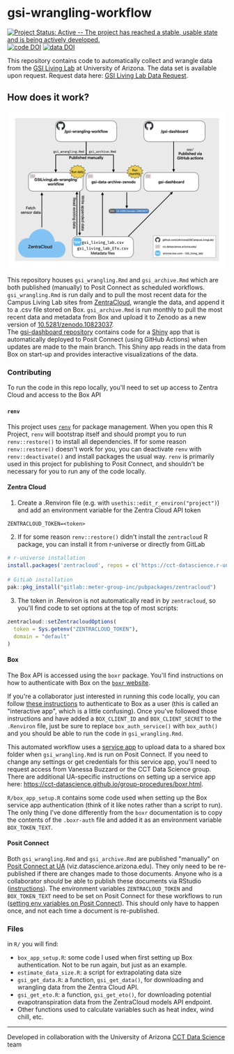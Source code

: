 # gsi-wrangling-workflow

[![Project Status: Active -- The project has reached a stable, usable state and is being actively developed.](https://www.repostatus.org/badges/latest/active.svg)](https://www.repostatus.org/#active) [![code DOI](https://img.shields.io/badge/code_DOI-10.5281%2Fzenodo.10810408-blue)](https://zenodo.org/doi/10.5281/zenodo.10810408) [![data DOI](https://img.shields.io/badge/data_DOI-10.5281%2Fzenodo.10823037-blue)](https://zenodo.org/doi/10.5281/zenodo.10823037)

This repository contains code to automatically collect and wrangle data from the [GSI Living Lab](https://udallcenter.arizona.edu/news/campus-living-lab-creating-more-sustainable-campus-designing-building-and-monitoring-green) at University of Arizona.
The data set is available upon request.
Request data here: [GSI Living Lab Data Request](https://forms.gle/63qWCybhvHaHunuH6).

## How does it work?

![](flowchart.png)

This repository houses `gsi_wrangling.Rmd` and `gsi_archive.Rmd` which are both published (manually) to Posit Connect as scheduled workflows.
`gsi_wrangling.Rmd` is run daily and to pull the most recent data for the Campus Living Lab sites from [ZentraCloud](https://zentracloud.com/), wrangle the data, and append it to a .csv file stored on Box.
`gsi_archive.Rmd` is run monthly to pull the most recent data and metadata from Box and upload it to Zenodo as a new version of [10.5281/zenodo.10823037](https://zenodo.org/doi/10.5281/zenodo.10823037).\
The [gsi-dashboard repository](https://github.com/UArizonaGSICampusLivingLab/gsi-dashboard) contains code for a [Shiny](https://shiny.posit.co/) app that is automatically deployed to Posit Connect (using GitHub Actions) when updates are made to the main branch.
This Shiny app reads in the data from Box on start-up and provides interactive visualizations of the data.

### Contributing

To run the code in this repo locally, you'll need to set up access to Zentra Cloud and access to the Box API

#### `renv`

This project uses [`renv`](https://rstudio.github.io/renv/) for package management.
When you open this R Project, `renv` will bootstrap itself and should prompt you to run `renv::restore()` to install all dependencies.
If for some reason `renv::restore()` doesn't work for you, you can deactivate `renv` with `renv::deactivate()` and install packages the usual way.
`renv` is primarily used in this project for publishing to Posit Connect, and shouldn't be necessary for you to run any of the code locally.

#### Zentra Cloud

1.  Create a .Renviron file (e.g. with `usethis::edit_r_environ("project")`) and add an environment variable for the Zentra Cloud API token

```         
ZENTRACLOUD_TOKEN=<token>
```

2.  If for some reason `renv::restore()` didn't install the `zentracloud` R package, you can install it from r-universe or directly from GitLab

``` r
# r-universe installation
install.packages('zentracloud', repos = c('https://cct-datascience.r-universe.dev', 'https://cloud.r-project.org'))

# GitLab installation
pak::pkg_install("gitlab::meter-group-inc/pubpackages/zentracloud")
```

3.  The token in .Renviron is not automatically read in by `zentracloud`, so you'll find code to set options at the top of most scripts:

``` r
zentracloud::setZentracloudOptions(
  token = Sys.getenv("ZENTRACLOUD_TOKEN"),
  domain = "default"
)
```

#### Box

The Box API is accessed using the `boxr` package.
You'll find instructions on how to authenticate with Box on the [`boxr` website](https://r-box.github.io/boxr/articles/boxr.html).

If you're a collaborator just interested in running this code locally, you can follow [these instructions](https://r-box.github.io/boxr/articles/boxr-app-interactive.html) to authenticate to Box as a user (this is called an "interactive app", which is a little confusing).
Once you've followed those instructions and have added a `BOX_CLIENT_ID` and `BOX_CLIENT_SECRET` to the `.Renviron` file, just be sure to replace `box_auth_service()` with `box_auth()` and you should be able to run the code in `gsi_wrangling.Rmd`.

This automated workflow uses a [service app](https://r-box.github.io/boxr/articles/boxr-app-service.html) to upload data to a shared box folder when `gsi_wrangling.Rmd` is run on Posit Connect.
If you need to change any settings or get credentials for this service app, you'll need to request access from Vanessa Buzzard or the CCT Data Science group.
There are additional UA-specific instructions on setting up a service app here: <https://cct-datascience.github.io/group-procedures/boxr.html>.

`R/box_app_setup.R` contains some code used when setting up the Box service app authentication (think of it like notes rather than a script to run).
The only thing I've done differently from the `boxr` documentation is to copy the contents of the `.boxr-auth` file and added it as an environment variable `BOX_TOKEN_TEXT`.

#### Posit Connect

Both `gsi_wrangling.Rmd` and `gsi_archive.Rmd` are published "manually" on [Posit Connect at UA](https://datascience.arizona.edu/analytics-powerhouse/rstudio-connect) (viz.datascience.arizona.edu).
They only need to be re-published if there are changes made to those documents.
Anyone who is a collaborator *should* be able to publish these documents via RStudio ([instructions](https://support.posit.co/hc/en-us/articles/228270928-Push-button-publishing-to-RStudio-Connect)).
The environment variables `ZENTRACLOUD_TOKEN` and `BOX_TOKEN_TEXT` need to be set on Posit Connect for these workflows to run ([setting env variables on Posit Connect](https://docs.posit.co/connect/user/content-settings/#content-vars)).
This should only have to happen once, and not each time a document is re-published.

### Files

in `R/` you will find:

-   `box_app_setup.R`: some code I used when first setting up Box authentication. Not to be run again, but just as an example.
-   `estimate_data_size.R`: a script for extrapolating data size
-   `gsi_get_data.R`: a function, `gsi_get_data()`, for downloading and wrangling data from the Zentra Cloud API.
-   `gsi_get_eto.R`: a function, `gsi_get_eto()`, for downloading potential evapotranspiration data from the ZentraCloud models API endpoint.
-   Other functions used to calculate variables such as heat index, wind chill, etc.

------------------------------------------------------------------------

Developed in collaboration with the University of Arizona [CCT Data Science](https://datascience.cct.arizona.edu/) team
